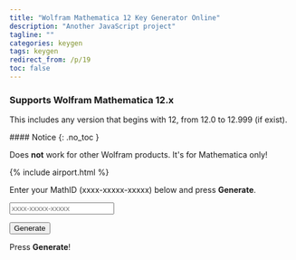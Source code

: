 ```yaml
---
title: "Wolfram Mathematica 12 Key Generator Online"
description: "Another JavaScript project"
tagline: ""
categories: keygen
tags: keygen
redirect_from: /p/19
toc: false
---
```


### Supports Wolfram Mathematica 12.x

This includes any version that begins with 12, from 12.0 to 12.999 (if exist).

<div class="notice--warning" markdown="1">
#### <i class="fa fas fa-exclamation-circle"></i> Notice
{: .no_toc }

Does **not** work for other Wolfram products. It's for Mathematica only!
</div>

{% include airport.html %}

Enter your MathID (xxxx-xxxxx-xxxxx) below and press **Generate**.

<input type="text" id="mathId" placeholder="xxxx-xxxxx-xxxxx" />

<button id="generate" class="btn btn--primary">Generate</button>

<p id="result">Press <b>Generate</b>!</p>

<script data-ad-client="ca-pub-4203697973995702" async src="https://pagead2.googlesyndication.com/pagead/js/adsbygoogle.js"></script>

<script type="text/javascript">
function f1(n, byte, c) {
    for (var bitIndex = 0; bitIndex <= 7; bitIndex++) {
        var bit = (byte >> bitIndex) & 1;
        if (bit + ((n - bit) & ~1) === n) {
            n = (n - bit) >> 1;
        } else {
            n = ((c - bit) ^ n) >> 1;
        }
    }
    return n;
}

function genPassword(str, hash) {
    for (var byteIndex = str.length - 1; byteIndex >= 0; byteIndex--) {
        hash = f1(hash, str.charCodeAt(byteIndex), 0x105C3);
    }
    var n1 = 0;
    while (f1(f1(hash, n1 & 0xFF, 0x105C3), n1 >> 8, 0x105C3) !== 0xA5B6) {
        if (++n1 >= 0xFFFF) {
            return "Error";
        }
    }
    n1 = Math.floor(((n1 + 0x72FA) & 0xFFFF) * 99999.0 / 0xFFFF);
    var n1str = ("0000" + n1.toString(10)).slice(-5);
    var temp = parseInt(n1str.slice(0, -3) + n1str.slice(-2) + n1str.slice(-3, -2), 10);
    temp = Math.ceil((temp / 99999.0) * 0xFFFF);
    temp = f1(f1(0, temp & 0xFF, 0x1064B), temp >> 8, 0x1064B);
    for (byteIndex = str.length - 1; byteIndex >= 0; byteIndex--) {
        temp = f1(temp, str.charCodeAt(byteIndex), 0x1064B);
    }
    var n2 = 0;
    while (f1(f1(temp, n2 & 0xFF, 0x1064B), n2 >> 8, 0x1064B) !== 0xA5B6) {
        if (++n2 >= 0xFFFF) {
            return "Error";
        }
    }
    n2 = Math.floor((n2 & 0xFFFF) * 99999.0 / 0xFFFF);
    var n2str = ("0000" + n2.toString(10)).slice(-5);
    return n2str[3] + n1str[3] + n1str[1] + n1str[0] + "-"
        + n2str[4] + n1str[2] + n2str[0] + "-"
        + n2str[2] + n1str[4] + n2str[1] + "::1";
}

function checkMathId(s) {
    if (s.length != 16)
        return false;
    for (let i = 0; i < s.length; i++) {
        if (i === 4 || i === 10) {
            if (s[i] !== "-")
                return false;
        } else {
            if ("0123456789".search(s[i]) < 0)
                return false;
        }
    }
    return true;
}

function genActivationKey() {
    s = "";
    for (let i = 0; i < 14; i++) {
        s += Math.floor(Math.random() * 10);
        if (i === 3 || i === 7)
            s += "-";
    }
    return s;
}

Array.prototype.getRandom = function () {
    return this[Math.floor(Math.random() * this.length)];
}
document.getElementById("generate").addEventListener("click", function () {
    var mathId = document.getElementById("mathId").value.trim();
    if (!checkMathId(mathId)) {
        document.getElementById("result").innerText = "Bad MathID!";
    } else {
        var activationKey = genActivationKey();
        var magicNumbers;
        var software = "mma";
        if (software === "mma") {
            // Mathematica 12
            magicNumbers = [10690, 12251, 17649, 24816, 33360, 35944, 36412, 42041, 42635, 44011, 53799, 56181, 58536, 59222, 61041];
        } else if (software === "sm") {
            // SystemModeler 12
            magicNumbers = [4912, 4961, 22384, 24968, 30046, 31889, 42446, 43787, 48967, 61182, 62774];
        }
        var password = genPassword(mathId + "$1&" + activationKey, magicNumbers.getRandom());
        document.getElementById("result").innerHTML = `
        <p>
        <b>Activation Key</b>: ${activationKey}
        <br>
        <b>Password</b>: ${password}
        </p>
        <p>Don't forget to share your feelings below. Thanks for using!</p>
        <p>Need a VPN to get past GFW? Check out <a href="https://blinkload.me/">Blinkload</a> for free &amp; fast global internet access!</p>
        <p>See an advert <a href="http://raboninco.com/1wNoI">here</a> if you want to support me!</p>
        `;
    }
});
</script>
